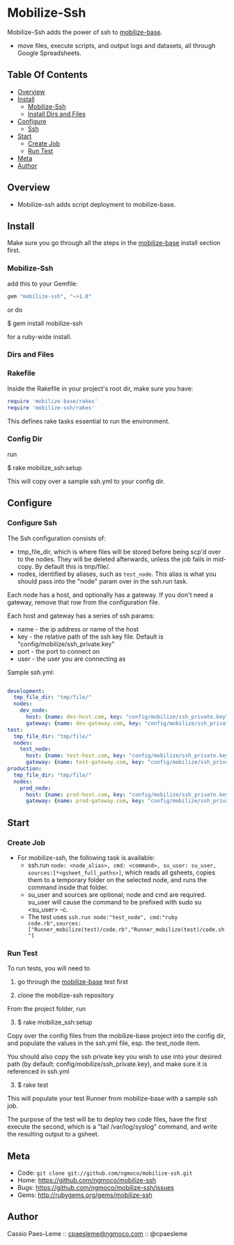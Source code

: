 Mobilize-Ssh
============

Mobilize-Ssh adds the power of ssh to [mobilize-base][mobilize-base].
* move files, execute scripts, and output logs and datasets, all through
Google Spreadsheets.

Table Of Contents
-----------------
* [Overview](#section_Overview)
* [Install](#section_Install)
  * [Mobilize-Ssh](#section_Install_Mobilize-Ssh)
  * [Install Dirs and Files](#section_Install_Dirs_and_Files)
* [Configure](#section_Configure)
  * [Ssh](#section_Configure_Ssh)
* [Start](#section_Start)
  * [Create Job](#section_Start_Create_Job)
  * [Run Test](#section_Start_Run_Test)
* [Meta](#section_Meta)
* [Author](#section_Author)

<a name='section_Overview'></a>
Overview
-----------

* Mobilize-ssh adds script deployment to mobilize-base.

<a name='section_Install'></a>
Install
------------

Make sure you go through all the steps in the [mobilize-base][mobilize-base]
install section first.

<a name='section_Install_Mobilize-Ssh'></a>
### Mobilize-Ssh

add this to your Gemfile:

``` ruby
gem "mobilize-ssh", "~>1.0"
```

or do

  $ gem install mobilize-ssh

for a ruby-wide install.

<a name='section_Install_Dirs_and_Files'></a>
### Dirs and Files

### Rakefile

Inside the Rakefile in your project's root dir, make sure you have:

``` ruby
require 'mobilize-base/rakes'
require 'mobilize-ssh/rakes'
```

This defines rake tasks essential to run the environment.

### Config Dir

run 

  $ rake mobilize_ssh:setup

This will copy over a sample ssh.yml to your config dir.

<a name='section_Configure'></a>
Configure
------------

<a name='section_Configure_Ssh'></a>
### Configure Ssh

The Ssh configuration consists of:
* tmp_file_dir, which is where files will be stored before being scp'd
over to the nodes. They will be deleted afterwards, unless the job
fails in mid-copy. By default this is tmp/file/.
* nodes, identified by aliases, such as `test_node`. This alias is what you should
pass into the "node" param over in the ssh.run task.

Each node has a host, and optionally has a gateway. If you don't need a
gateway, remove that row from the configuration file.

Each host and gateway has a series of ssh params:
* name - the ip address or name of the host
* key - the relative path of the ssh key file. Default is
"config/mobilize/ssh_private.key"
* port - the port to connect on
* user - the user you are connecting as

Sample ssh.yml:

``` yml

development:
  tmp_file_dir: "tmp/file/"
  nodes:
    dev_node:
      host: {name: dev-host.com, key: "config/mobilize/ssh_private.key", port: 22, user: host_user}
      gateway: {name: dev-gateway.com, key: "config/mobilize/ssh_private.key", port: 22, user: gateway_user}
test:
  tmp_file_dir: "tmp/file/"
  nodes:
    test_node:
      host: {name: test-host.com, key: "config/mobilize/ssh_private.key", port: 22, user: host_user}
      gateway: {name: test-gateway.com, key: "config/mobilize/ssh_private.key", port: 22, user: gateway_user}
production:
  tmp_file_dir: "tmp/file/"
  nodes:
    prod_node:
      host: {name: prod-host.com, key: "config/mobilize/ssh_private.key", port: 22, user: host_user}
      gateway: {name: prod-gateway.com, key: "config/mobilize/ssh_private.key", port: 22, user: gateway_user}
```

<a name='section_Start'></a>
Start
-----

<a name='section_Start_Create_Job'></a>
### Create Job

* For mobilize-ssh, the following task is available:
  * ssh.run `node: <node_alias>, cmd: <command>, su_user: su_user, sources:[*<gsheet_full_paths>]`, which reads
all gsheets, copies them to a temporary folder on the selected node, and
runs the command inside that folder. 
  * su_user and sources are optional; node and cmd are required. su_user
will cause the command to be prefixed with sudo su <su_user> -c.
  * The test uses `ssh.run node:"test_node", cmd:"ruby code.rb",sources:["Runner_mobilize(test)/code.rb","Runner_mobilize(test)/code.sh"]`

<a name='section_Start_Run_Test'></a>
### Run Test

To run tests, you will need to 

1) go through the [mobilize-base][mobilize-base] test first

2) clone the mobilize-ssh repository 

From the project folder, run

3) $ rake mobilize_ssh:setup

Copy over the config files from the mobilize-base project into the
config dir, and populate the values in the ssh.yml file, esp. the
test_node item.

You should also copy the ssh private key you wish to use into your
desired path (by default: config/mobilize/ssh_private.key), and make sure it is referenced in ssh.yml

3) $ rake test

This will populate your test Runner from mobilize-base with a sample ssh job.

The purpose of the test will be to deploy two code files, have the first
execute the second, which is a "tail /var/log/syslog" command, and write the resulting output to a gsheet.

<a name='section_Meta'></a>
Meta
----

* Code: `git clone git://github.com/ngmoco/mobilize-ssh.git`
* Home: <https://github.com/ngmoco/mobilize-ssh>
* Bugs: <https://github.com/ngmoco/mobilize-ssh/issues>
* Gems: <http://rubygems.org/gems/mobilize-ssh>

<a name='section_Author'></a>
Author
------

Cassio Paes-Leme :: cpaesleme@ngmoco.com :: @cpaesleme

[mobilize-base]: https://github.com/ngmoco/mobilize-base
